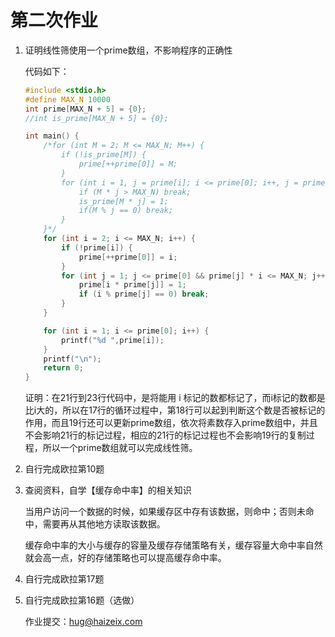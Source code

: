 # 第二次作业

1. 证明线性筛使用一个prime数组，不影响程序的正确性

   代码如下：

   ```c
   #include <stdio.h>
   #define MAX_N 10000
   int prime[MAX_N + 5] = {0};
   //int is_prime[MAX_N + 5] = {0};
   
   int main() {
       /*for (int M = 2; M <= MAX_N; M++) {
           if (!is_prime[M]) {
               prime[++prime[0]] = M;
           }
           for (int i = 1, j = prime[i]; i <= prime[0]; i++, j = prime[i]) {
               if (M * j > MAX_N) break;
               is_prime[M * j] = 1;
               if(M % j == 0) break;
           }
       }*/
       for (int i = 2; i <= MAX_N; i++) {
           if (!prime[i]) {
               prime[++prime[0]] = i;
           }
           for (int j = 1; j <= prime[0] && prime[j] * i <= MAX_N; j++) {
               prime[i * prime[j]] = 1;
               if (i % prime[j] == 0) break;
           }
       }
   
       for (int i = 1; i <= prime[0]; i++) {
           printf("%d ",prime[i]);
       }
       printf("\n");
       return 0;
   }
   ```

   证明：在21行到23行代码中，是将能用 i 标记的数都标记了，而i标记的数都是比i大的，所以在17行的循环过程中，第18行可以起到判断这个数是否被标记的作用，而且19行还可以更新prime数组，依次将素数存入prime数组中，并且不会影响21行的标记过程，相应的21行的标记过程也不会影响19行的复制过程，所以一个prime数组就可以完成线性筛。

2. 自行完成欧拉第10题

3. 查阅资料，自学【缓存命中率】的相关知识

   当用户访问一个数据的时候，如果缓存区中存有该数据，则命中；否则未命中，需要再从其他地方读取该数据。

   缓存命中率的大小与缓存的容量及缓存存储策略有关，缓存容量大命中率自然就会高一点，好的存储策略也可以提高缓存命中率。

4. 自行完成欧拉第17题

5. 自行完成欧拉第16题（选做）

   

   

   

   

   作业提交：hug@haizeix.com

   

   